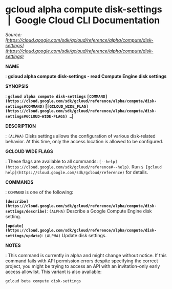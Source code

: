 # gcloud alpha compute disk-settings  |  Google Cloud CLI Documentation

*Source: [https://cloud.google.com/sdk/gcloud/reference/alpha/compute/disk-settings](https://cloud.google.com/sdk/gcloud/reference/alpha/compute/disk-settings)*

**NAME**

: **gcloud alpha compute disk-settings - read Compute Engine disk settings**

**SYNOPSIS**

: **`gcloud alpha compute disk-settings` `[COMMAND](https://cloud.google.com/sdk/gcloud/reference/alpha/compute/disk-settings#COMMAND)` [`[GCLOUD_WIDE_FLAG](https://cloud.google.com/sdk/gcloud/reference/alpha/compute/disk-settings#GCLOUD-WIDE-FLAGS) …`]**

**DESCRIPTION**

: `(ALPHA)` Disks settings allows the configuration of various
disk-related behavior.
At this time, only the access location is allowed to be configured.

**GCLOUD WIDE FLAGS**

: These flags are available to all commands: `[--help](https://cloud.google.com/sdk/gcloud/reference#--help)`.
Run `$ [gcloud help](https://cloud.google.com/sdk/gcloud/reference)` for details.

**COMMANDS**

: ``COMMAND`` is one of the following:

**`[describe](https://cloud.google.com/sdk/gcloud/reference/alpha/compute/disk-settings/describe)`**:
`(ALPHA)` Describe a Google Compute Engine disk setting.

**`[update](https://cloud.google.com/sdk/gcloud/reference/alpha/compute/disk-settings/update)`**:
`(ALPHA)` Update disk settings.

**NOTES**

: This command is currently in alpha and might change without notice. If this
command fails with API permission errors despite specifying the correct project,
you might be trying to access an API with an invitation-only early access
allowlist. This variant is also available:

```
gcloud beta compute disk-settings
```